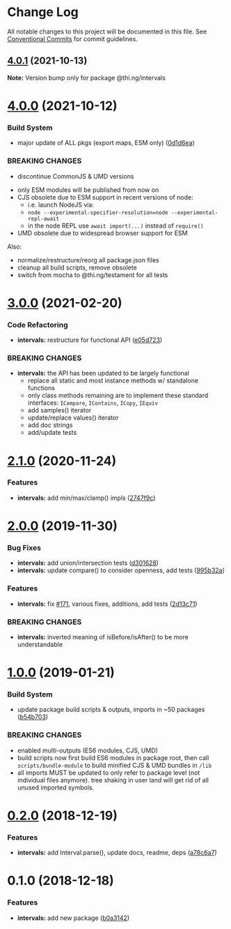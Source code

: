 # Change Log

All notable changes to this project will be documented in this file.
See [Conventional Commits](https://conventionalcommits.org) for commit guidelines.

## [4.0.1](https://github.com/thi-ng/umbrella/compare/@thi.ng/intervals@4.0.0...@thi.ng/intervals@4.0.1) (2021-10-13)

**Note:** Version bump only for package @thi.ng/intervals





# [4.0.0](https://github.com/thi-ng/umbrella/compare/@thi.ng/intervals@3.0.13...@thi.ng/intervals@4.0.0) (2021-10-12)


### Build System

* major update of ALL pkgs (export maps, ESM only) ([0d1d6ea](https://github.com/thi-ng/umbrella/commit/0d1d6ea9fab2a645d6c5f2bf2591459b939c09b6))


### BREAKING CHANGES

* discontinue CommonJS & UMD versions

- only ESM modules will be published from now on
- CJS obsolete due to ESM support in recent versions of node:
  - i.e. launch NodeJS via:
  - `node --experimental-specifier-resolution=node --experimental-repl-await`
  - in the node REPL use `await import(...)` instead of `require()`
- UMD obsolete due to widespread browser support for ESM

Also:
- normalize/restructure/reorg all package.json files
- cleanup all build scripts, remove obsolete
- switch from mocha to @thi.ng/testament for all tests






#  [3.0.0](https://github.com/thi-ng/umbrella/compare/@thi.ng/intervals@2.1.5...@thi.ng/intervals@3.0.0) (2021-02-20) 

###  Code Refactoring 

- **intervals:** restructure for functional API ([e05d723](https://github.com/thi-ng/umbrella/commit/e05d723c044f4fe544143afe4263ed936f0d11a0)) 

###  BREAKING CHANGES 

- **intervals:** the API has been updated to be largely functional 
    - replace all static and most instance methods w/ standalone functions 
    - only class methods remaining are to implement these standard interfaces:   `ICompare`, `IContains`, `ICopy`, `IEquiv` 
    - add samples() iterator 
    - update/replace values() iterator 
    - add doc strings 
    - add/update tests 

#  [2.1.0](https://github.com/thi-ng/umbrella/compare/@thi.ng/intervals@2.0.25...@thi.ng/intervals@2.1.0) (2020-11-24) 

###  Features 

- **intervals:** add min/max/clamp() impls ([2747f9c](https://github.com/thi-ng/umbrella/commit/2747f9c5282c29fa39ac9d8aac1aaefbd683eb44)) 

#  [2.0.0](https://github.com/thi-ng/umbrella/compare/@thi.ng/intervals@1.0.15...@thi.ng/intervals@2.0.0) (2019-11-30) 

###  Bug Fixes 

- **intervals:** add union/intersection tests ([d301628](https://github.com/thi-ng/umbrella/commit/d301628bf0f9c3c7c09ebe2eb8e98a98b899d5c4)) 
- **intervals:** update compare() to consider openness, add tests ([995b32a](https://github.com/thi-ng/umbrella/commit/995b32ac5fb4c4ecfa978555dc99d7c6e1264b0f)) 

###  Features 

- **intervals:** fix [#171](https://github.com/thi-ng/umbrella/issues/171), various fixes, additions, add tests ([2d13c71](https://github.com/thi-ng/umbrella/commit/2d13c7169f978918af444d89fcd50420761a6401)) 

###  BREAKING CHANGES 

- **intervals:** inverted meaning of isBefore/isAfter() to be more understandable 

#  [1.0.0](https://github.com/thi-ng/umbrella/compare/@thi.ng/intervals@0.2.0...@thi.ng/intervals@1.0.0) (2019-01-21) 

###  Build System 

- update package build scripts & outputs, imports in ~50 packages ([b54b703](https://github.com/thi-ng/umbrella/commit/b54b703)) 

###  BREAKING CHANGES 

- enabled multi-outputs (ES6 modules, CJS, UMD) 
- build scripts now first build ES6 modules in package root, then call   `scripts/bundle-module` to build minified CJS & UMD bundles in `/lib` 
- all imports MUST be updated to only refer to package level   (not individual files anymore). tree shaking in user land will get rid of   all unused imported symbols. 

#  [0.2.0](https://github.com/thi-ng/umbrella/compare/@thi.ng/intervals@0.1.0...@thi.ng/intervals@0.2.0) (2018-12-19) 

###  Features 

- **intervals:** add Interval.parse(), update docs, readme, deps ([a78c6a7](https://github.com/thi-ng/umbrella/commit/a78c6a7)) 

#  0.1.0 (2018-12-18) 

###  Features 

- **intervals:** add new package ([b0a3142](https://github.com/thi-ng/umbrella/commit/b0a3142))
